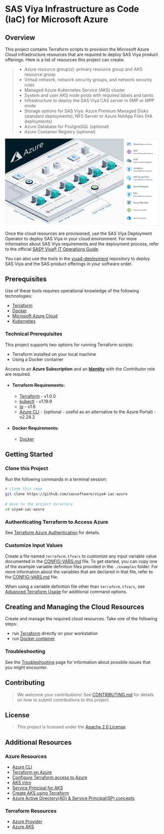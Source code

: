 # SAS Viya Infrastructure as Code (IaC) for Microsoft Azure

## Overview

This project contains Terraform scripts to provision the Microsoft Azure Cloud infrastructure resources that are required to deploy SAS Viya product offerings. Here is a list of resources this project can create:

  >- Azure resource group(s): primary resource group and AKS resource group
  >- Virtual network, network security groups, and network security rules
  >- Managed Azure Kubernetes Service (AKS) cluster
  >- System and user AKS node pools with required labels and taints
  >- Infrastructure to deploy the SAS Viya CAS server in SMP or MPP mode
  >- Storage options for SAS Viya:  Azure Premium Managed Disks (standard deployments); NFS Server or Azure NetApp Files (HA deployments)
  >- Azure Database for PostgreSQL (optional)
  >- Azure Container Registry (optional)

[<img src="./docs/images/viya4-iac-azure-diag.png" alt="Architecture Diagram" width="750"/>](./docs/images/viya4-iac-azure-diag.png?raw=true)

Once the cloud resources are provisioned, use the SAS Viya Deployment Operator to deploy SAS Viya in your cloud environment. For more information
about SAS Viya requirements and the deployment process, refer to the official 
[SAS&reg; Viya&reg; IT Operations Guide](https://go.documentation.sas.com/doc/en/itopscdc/v_015/itopswlcm/home.htm).

You can also use the tools in the [viya4-deployment](https://github.com/sassoftware/viya4-deployment) repository to deploy SAS Viya and the SAS 
product offerings in your software order. 

## Prerequisites

Use of these tools requires operational knowledge of the following technologies:

- [Terraform](https://www.terraform.io/intro/index.html)
- [Docker](https://www.docker.com/)
- [Microsoft Azure Cloud](https://azure.microsoft.com/)
- [Kubernetes](https://kubernetes.io/docs/concepts/)
 

### Technical Prerequisites

This project supports two options for running Terraform scripts:
- Terraform installed on your local machine
- Using a Docker container 

Access to an **Azure Subscription** and an [**Identity**](./docs/user/TerraformAzureAuthentication.md) with the *Contributor* role are required.

  - #### Terraform Requirements:
    - [Terraform](https://www.terraform.io/downloads.html) - v1.0.0
    - [kubectl](https://kubernetes.io/docs/tasks/tools/install-kubectl) - v1.19.9
    - [jq](https://stedolan.github.io/jq/) - v1.6
    - [Azure CLI](https://docs.microsoft.com/en-us/cli/azure) - (optional - useful as an alternative to the Azure Portal) - v2.24.2
  - #### Docker Requirements:
    - [Docker](https://docs.docker.com/get-docker/)


## Getting Started

### Clone this Project

Run the following commands in a terminal session:

```bash
# clone this repo
git clone https://github.com/sassoftware/viya4-iac-azure

# move to the project directory
cd viya4-iac-azure
```

### Authenticating Terraform to Access Azure

See [Terraform Azure Authentication](./docs/user/TerraformAzureAuthentication.md) for details.

### Customize Input Values

Create a file named `terraform.tfvars` to customize any input variable value documented in the [CONFIG-VARS.md](docs/CONFIG-VARS.md) file. To get started, you can copy one of the example variable definition files provided in the `./examples` folder. For more information about the variables that are declared in that file, refer to the [CONFIG-VARS.md](docs/CONFIG-VARS.md) file.

When using a variable definition file other than `terraform.tfvars`, see [Advanced Terraform Usage](docs/user/AdvancedTerraformUsage.md) for additional command options.

## Creating and Managing the Cloud Resources

Create and manage the required cloud resources. Take one of the following steps: 

- run [Terraform](docs/user/TerraformUsage.md) directly on your workstation
- run [Docker container](docs/user/DockerUsage.md) 

### Troubleshooting

See the [Troubleshooting](./docs/Troubleshooting.md) page for information about possible issues that you might encounter.

## Contributing

> We welcome your contributions! See [CONTRIBUTING.md](CONTRIBUTING.md) for details on how to submit contributions to this project.

## License

> This project is licensed under the [Apache 2.0 License](LICENSE).

## Additional Resources

### Azure Resources

- [Azure CLI](https://docs.microsoft.com/en-gb/cli/azure/?view=azure-cli-latest)
- [Terraform on Azure](https://docs.microsoft.com/en-us/azure/terraform)
- [Configure Terraform access to Azure](https://docs.microsoft.com/en-us/azure/terraform/terraform-install-configure)
- [AKS intro](https://docs.microsoft.com/en-us/azure/aks/intro-kubernetes)
- [Service Principal for AKS](https://docs.microsoft.com/en-us/azure/aks/kubernetes-service-principal)
- [Create AKS using Terraform](https://docs.microsoft.com/en-us/azure/terraform/terraform-create-k8s-cluster-with-tf-and-aks)
- [Azure Active Directory(AD) & Service Principal(SP) concepts](https://docs.microsoft.com/en-us/azure/active-directory/develop/app-objects-and-service-principals)

### Terraform Resources

- [Azure Provider](https://www.terraform.io/docs/providers/azurerm/index.html)
- [Azure AKS](https://www.terraform.io/docs/providers/azurerm/r/kubernetes_cluster.html)

